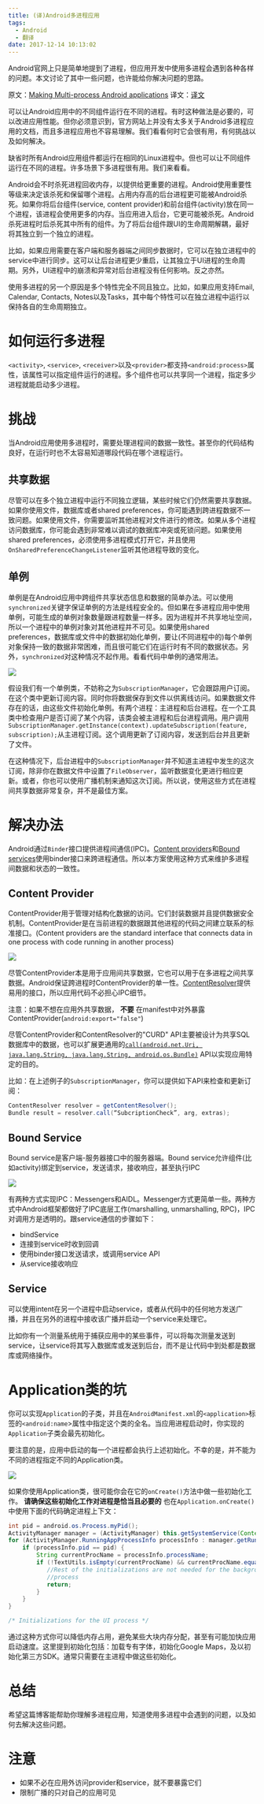 ```yaml
---
title: (译)Android多进程应用
tags:
  - Android
  - 翻译
date: 2017-12-14 10:13:02
---
```


Android官网上只是简单地提到了进程，但应用开发中使用多进程会遇到各种各样的问题。本文讨论了其中一些问题，也许能给你解决问题的思路。

<!--more-->
原文：[Making Multi-process Android applications](http://engineering.life360.com/engineering/2016/06/10/multi-process-android-apps/)
译文：[译文](#)

可以让Android应用中的不同组件运行在不同的进程。有时这种做法是必要的，可以改进应用性能。但你必须意识到，官方网站上并没有太多关于Android多进程应用的文档，而且多进程应用也不容易理解。我们看看何时它会很有用，有何挑战以及如何解决。

缺省时所有Android应用组件都运行在相同的Linux进程中。但也可以让不同组件运行在不同的进程。许多场景下多进程很有用。我们来看看。

Android会不时杀死进程回收内存，以提供给更重要的进程。Android使用重要性等级来决定该杀死和保留哪个进程。占用内存高的后台进程更可能被Android杀死。如果你将后台组件(service, content provider)和前台组件(activity)放在同一个进程，该进程会使用更多的内存。当应用进入后台，它更可能被杀死。Android杀死进程时后杀死其中所有的组件。为了将后台组件跟UI的生命周期解耦，最好将其独立到一个独立的进程。

比如，如果应用需要在客户端和服务器端之间同步数据时，它可以在独立进程中的service中进行同步。这可以让后台进程更少重启，让其独立于UI进程的生命周期。另外，UI进程中的崩溃和异常对后台进程没有任何影响。反之亦然。

使用多进程的另一个原因是多个特性完全不同且独立。比如，如果应用支持Email, Calendar, Contacts, Notes以及Tasks，其中每个特性可以在独立进程中运行以保持各自的生命周期独立。

# 如何运行多进程
`<activity>`, `<service>`, `<receiver>`以及`<provider>`都支持`<android:process>`属性，该属性可以指定组件运行的进程。多个组件也可以共享同一个进程，指定多少进程就能启动多少进程。

# 挑战
当Android应用使用多进程时，需要处理进程间的数据一致性。甚至你的代码结构良好，在运行时也不太容易知道哪段代码在哪个进程运行。

## 共享数据
尽管可以在多个独立进程中运行不同独立逻辑，某些时候它们仍然需要共享数据。如果你使用文件，数据库或者shared preferences，你可能遇到跨进程数据不一致问题。如果使用文件，你需要监听其他进程对文件进行的修改。如果从多个进程访问数据库，你可能会遇到非常难以调试的数据库冲突或死锁问题。如果使用shared preferences，必须使用多进程模式打开它，并且使用`OnSharedPreferenceChangeListener`监听其他进程导致的变化。

## 单例
单例是在Android应用中跨组件共享状态信息和数据的简单办法。可以使用`synchronized`关键字保证单例的方法是线程安全的。但如果在多进程应用中使用单例，可能生成的单例对象数量跟进程数量一样多。因为进程并不共享地址空间，所以一个进程中的单例对象对其他进程并不可见。如果使用shared preferences，数据库或文件中的数据初始化单例，要让(不同进程中的)每个单例对象保持一致的数据非常困难，而且很可能它们在运行时有不同的数据状态。另外，`synchronized`对这种情况不起作用。看看代码中单例的通常用法。

![](http://engineering.life360.com/images/android-multiproc-singletons.png)

假设我们有一个单例类，不妨称之为`SubscriptionManager`，它会跟踪用户订阅。在这个类中更新订阅内容。同时你将数据保存到文件以供离线访问。如果数据文件存在的话，由这些文件初始化单例。有两个进程：主进程和后台进程。在一个工具类中检查用户是否订阅了某个内容，该类会被主进程和后台进程调用。用户调用`SubscriptionManager.getInstance(context).updateSubscription(feature, subscription);`从主进程订阅。这个调用更新了订阅内容，发送到后台并且更新了文件。

在这种情况下，后台进程中的`SubscriptionManager`并不知道主进程中发生的这次订阅，除非你在数据文件中设置了`FileObserver`，监听数据变化更进行相应更新。或者，你也可以使用广播机制来通知这次订阅。所以说，使用这些方式在进程间共享数据非常复杂，并不是最佳方案。

# 解决办法
Android通过`Binder`接口提供进程间通信(IPC)。[Content providers](https://developer.android.com/guide/topics/providers/content-providers.html)和[Bound services](https://developer.android.com/guide/components/services.html#CreatingBoundService)使用binder接口来跨进程通信。所以本方案使用这种方式来维护多进程间数据和状态的一致性。

## Content Provider
ContentProvider用于管理对结构化数据的访问。它们封装数据并且提供数据安全机制。ContentProvider是在当前进程的数据跟其他进程的代码之间建立联系的标准接口。(Content providers are the standard interface that connects data in one process with code running in another process)

![](http://engineering.life360.com/images/android-multiproc-content-providers.jpg)

尽管ContentProvider本是用于应用间共享数据，它也可以用于在多进程之间共享数据。Android保证跨进程时ContentProvider的单一性。[ContentResolver](https://developer.android.com/reference/android/content/ContentResolver.html)提供易用的接口，所以应用代码不必担心IPC细节。

注意：如果不想在应用外共享数据， **不要** 在manifest中对外暴露ContentProvider(`android:export="false"`)

尽管ContentProvider和ContentResolver的"CURD" API主要被设计为共享SQL数据库中的数据，也可以扩展更通用的[`call(android.net.Uri, java.lang.String, java.lang.String, android.os.Bundle)`](https://developer.android.com/reference/android/content/ContentResolver.html) API以实现应用特定的目的。

比如：在上述例子的`SubscriptionManager`，你可以提供如下API来检查和更新订阅：

```java
ContentResolver resolver = getContentResolver(); 
Bundle result = resolver.call(“SubcriptionCheck”, arg, extras);
```

## Bound Service
Bound service是客户端-服务器接口中的服务器端。Bound service允许组件(比如activity)绑定到service，发送请求，接收响应，甚至执行IPC

![](http://engineering.life360.com/images/android-multiproc-bound-service.jpg)

有两种方式实现IPC：Messengers和AIDL。Messenger方式更简单一些。两种方式中Android框架都做好了IPC底层工作(marshalling, unmarshalling, RPC)，IPC对调用方是透明的。跟service通信的步骤如下：

+ bindService
+ 连接到service时收到回调
+ 使用binder接口发送请求，或调用service API
+ 从service接收响应

## Service
可以使用intent在另一个进程中启动service，或者从代码中的任何地方发送广播，并且在另外的进程中接收该广播并启动一个service来处理它。

比如你有一个测量系统用于捕获应用中的某些事件，可以将每次测量发送到service，让service将其写入数据库或发送到后台，而不是让代码中到处都是数据库或网络操作。

# Application类的坑
你可以实现`Application`的子类，并且在`AndroidManifest.xml`的`<application>`标签的`<android:name`>属性中指定这个类的全名。当应用进程启动时，你实现的`Application`子类会最先初始化。

要注意的是，应用中启动的每一个进程都会执行上述初始化。不幸的是，并不能为不同的进程指定不同的Application类。

![](http://engineering.life360.com/images/android-multiproc-application.jpg)

如果你使用Application类，很可能你会在它的`onCreate()`方法中做一些初始化工作。 **请确保这些初始化工作对进程是恰当且必要的**  也在`Application.onCreate()`中使用下面的代码确定进程上下文：

```java
int pid = android.os.Process.myPid(); 
ActivityManager manager = (ActivityManager) this.getSystemService(Context.ACTIVITY_SERVICE); 
for (ActivityManager.RunningAppProcessInfo processInfo : manager.getRunningAppProcesses()) { 
    if (processInfo.pid == pid) { 
        String currentProcName = processInfo.processName; 
        if (!TextUtils.isEmpty(currentProcName) && currentProcName.equals(":background")) {
           //Rest of the initializations are not needed for the background
           //process
           return; 
        } 
    } 
}

/* Initializations for the UI process */
```

通过这种方式你可以降低内存占用，避免某些大块内存分配，甚至有可能加快应用启动速度。这里提到初始化包括：加载专有字体，初始化Google Maps，及以初始化第三方SDK。通常只需要在主进程中做这些初始化。

# 总结
希望这篇博客能帮助你理解多进程应用，知道使用多进程中会遇到的问题，以及如何去解决这些问题。

# 注意
+ 如果不必在应用外访问provider和service，就不要暴露它们
+ 限制广播的只对自己的应用可见